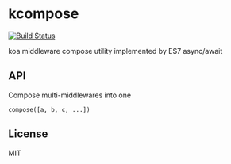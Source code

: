 # kcompose
[![Build Status](https://travis-ci.org/YingshanDeng/kcompose.svg?branch=master)](https://travis-ci.org/YingshanDeng/kcompose)

koa middleware compose utility implemented by ES7 async/await

## API
Compose multi-middlewares into one
```
compose([a, b, c, ...])
```

## License
MIT
